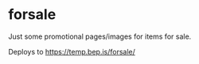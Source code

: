 # forsale

Just some promotional pages/images for items for sale.

Deploys to https://temp.bep.is/forsale/


